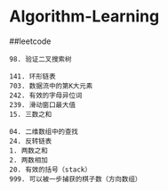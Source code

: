 # Algorithm-Learning

##leetcode
```
98. 验证二叉搜索树

141. 环形链表
703. 数据流中的第K大元素
242. 有效的字母异位词
239. 滑动窗口最大值
15. 三数之和

04. 二维数组中的查找
24. 反转链表
1. 两数之和
2. 两数相加
20. 有效的括号（stack）
999. 可以被一步捕获的棋子数（方向数组）
```